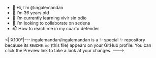 - 👋 Hi, I’m @ingalemandan
- 👀 I’m 36 years old
- 🌱 I’m currently learning vivir sin odio
- 💞️ I’m looking to collaborate on sedena
- 📫 How to reach me in my cuarto defender

<|!X100°|---
ingalemandan/ingalemandan is a ✨ special ✨ repository because its `README.md` (this file) appears on your GitHub profile.
You can click the Preview link to take a look at your changes.
--->
